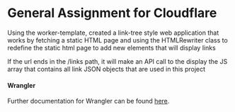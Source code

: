 # General Assignment for Cloudflare

Using the worker-template, created a link-tree style web application that works by fetching a static HTML page
and using the HTMLRewriter class to redefine the static html page to add new elements that will display links

If the url ends in the /links path, it will make an API call to the display the JS array that contains
all link JSON objects that are used in this project

#### Wrangler

Further documentation for Wrangler can be found [here](https://developers.cloudflare.com/workers/tooling/wrangler).
